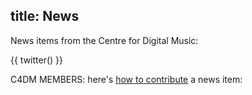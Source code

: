 title: News
---

News items from the Centre for Digital Music:

{{ twitter() }}



<!--%
from datetime import datetime
posts = [p for p in pages if "post" in p] # get all blog post pages
posts.sort(key=lambda p: p.get("date"), reverse=True) # sort post pages by date
for p in posts:
    date = datetime.strptime(p.date, "%Y-%m-%d").strftime("%B %d, %Y")
    print "  * **[%s](%s)** - %s" % (p.post, p.url, date) # markdown list item
%-->



<!-- (Poole has basic blog support. If an input page's file name has a structure like
`page-title.YYYY-MM-DD.post-title.md`, e.g. `blog.2010-02-27.read_this.md`,
Poole recognizes the date and post title and sets them as attributes of the
page. These attributes can then be used to generate a list of posts.) -->


C4DM MEMBERS: here's [how to contribute](news/howto.html) a news item:

